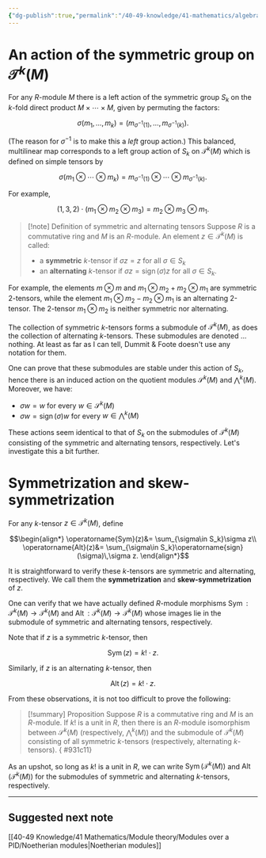 ```yaml
---
{"dg-publish":true,"permalink":"/40-49-knowledge/41-mathematics/algebra-theory/symmetric-and-alternating-tensors/","tags":["algebra_theory"],"updated":"2024-11-08T08:29:35-08:00"}
---
```


# An action of the symmetric group on $\mathcal{T}^k(M)$

For any $R$-module $M$ there is a left action of the symmetric group $S_k$ on the $k$-fold direct product $M\times \cdots \times M$, given by permuting the factors:

$$\sigma(m_1,\ldots, m_k)=(m_{\sigma^{-1}(1)},\ldots, m_{\sigma^{-1}(k)}).$$

(The reason for $\sigma^{-1}$ is to make this a *left* group action.) This balanced, multilinear map corresponds to a left group action of $S_k$ on $\mathcal{T}^k(M)$ which is defined on simple tensors by

$$\sigma(m_1\otimes \cdots \otimes m_k)=m_{\sigma^{-1}(1)}\otimes \cdots \otimes m_{\sigma^{-1}(k)}.$$

For example,

$$(1,\,3,\,2)\cdot (m_1\otimes m_2\otimes m_3) = m_2\otimes m_3\otimes m_1.$$

>[!note] Definition of symmetric and alternating tensors
>Suppose $R$ is a commutative ring and $M$ is an $R$-module. An element $z\in \mathcal{T}^k(M)$ is called:
>- a **symmetric** $k$-tensor if $\sigma z=z$ for all $\sigma \in S_k$
>- an **alternating** $k$-tensor if $\sigma z=\operatorname{sign}(\sigma)z$ for all $\sigma\in S_k$.

For example, the elements $m\otimes m$ and $m_1\otimes m_2+m_2\otimes m_1$ are symmetric 2-tensors, while the element $m_1\otimes m_2-m_2\otimes m_1$ is an alternating 2-tensor. The 2-tensor $m_1\otimes m_2$ is neither symmetric nor alternating.

The collection of symmetric $k$-tensors forms a submodule of $\mathcal{T}^k(M)$, as does the collection of alternating $k$-tensors. These submodules are denoted ... nothing. At least as far as I can tell, Dummit & Foote doesn't use any notation for them.

One can prove that these submodules are stable under this action of $S_k$, hence there is an induced action on the quotient modules $\mathcal{S}^k(M)$ and $\bigwedge^k (M)$. Moreover, we have:
- $\sigma w = w$ for every $w\in \mathcal{S}^k(M)$
- $\sigma w = \operatorname{sign}(\sigma)w$ for every $w\in \bigwedge^k(M)$

These actions seem identical to that of $S_k$ on the submodules of $\mathcal{T}^k(M)$ consisting of the symmetric and alternating tensors, respectively. Let's investigate this a bit further.
# Symmetrization and skew-symmetrization

For any $k$-tensor $z\in\mathcal{T}^k(M)$, define

$$\begin{align*} \operatorname{Sym}(z)&= \sum_{\sigma\in S_k}\sigma z\\ \operatorname{Alt}(z)&= \sum_{\sigma\in S_k}\operatorname{sign}(\sigma)\,\sigma z. \end{align*}$$

It is straightforward to verify these $k$-tensors are symmetric and alternating, respectively. We call them the **symmetrization** and **skew-symmetrization** of $z$.

One can verify that we have actually defined $R$-module morphisms $\operatorname{Sym}:\mathcal{T}^k(M)\to \mathcal{T}^k(M)$ and $\operatorname{Alt}:\mathcal{T}^k(M)\to \mathcal{T}^k(M)$ whose images lie in the submodule of symmetric and alternating tensors, respectively.

Note that if $z$ is a symmetric $k$-tensor, then

$$\operatorname{Sym}(z)=k!\cdot z.$$

Similarly, if $z$ is an alternating $k$-tensor, then

$$\operatorname{Alt}(z)=k!\cdot z.$$

From these observations, it is not too difficult to prove the following:

>[!summary] Proposition
>Suppose $R$ is a commutative ring and $M$ is an $R$-module. If $k!$ is a unit in $R$, then there is an $R$-module isomorphism between $\mathcal{S}^k(M)$ (respectively, $\bigwedge^k (M)$) and the submodule of $\mathcal{T}^k(M)$ consisting of all symmetric $k$-tensors (respectively, alternating $k$-tensors).
{ #931c11}


As an upshot, so long as $k!$ is a unit in $R$, we can write $\operatorname{Sym}(\mathcal{T}^k(M))$ and $\operatorname{Alt}(\mathcal{T}^k(M))$ for the submodules of symmetric and alternating $k$-tensors, respectively.

---

## Suggested next note

[[40-49 Knowledge/41 Mathematics/Module theory/Modules over a PID/Noetherian modules\|Noetherian modules]]